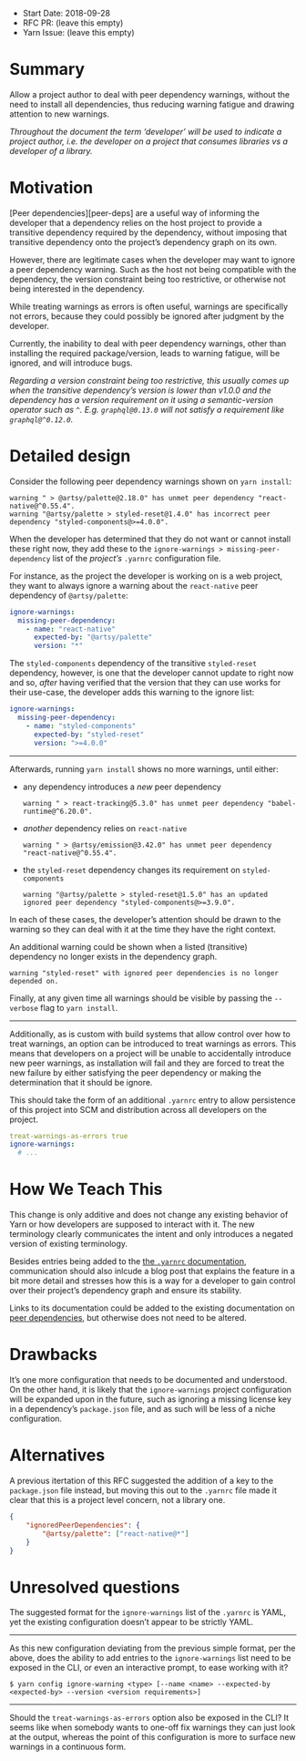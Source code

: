 - Start Date: 2018-09-28
- RFC PR: (leave this empty)
- Yarn Issue: (leave this empty)

# Summary

Allow a project author to deal with peer dependency warnings, without the need
to install all dependencies, thus reducing warning fatigue and drawing attention
to new warnings.

_Throughout the document the term ‘developer’ will be used to indicate a project
author, i.e. the developer on a project that _consumes_ libraries vs a developer
of a library._

# Motivation

[Peer dependencies][peer-deps] are a useful way of informing the developer that
a dependency relies on the host project to provide a transitive dependency
required by the dependency, without imposing that transitive dependency onto the
project’s dependency graph on its own.

However, there are legitimate cases when the developer may want to ignore a peer
dependency warning. Such as the host not being compatible with the dependency,
the version constraint being too restrictive, or otherwise not being interested
in the dependency.

While treating warnings as errors is often useful, warnings are specifically not
errors, because they could possibly be ignored after judgment by the developer.

Currently, the inability to deal with peer dependency warnings, other than
installing the required package/version, leads to warning fatigue, will be
ignored, and will introduce bugs.

_Regarding a version constraint being too restrictive, this usually comes up
when the transitive dependency’s version is lower than v1.0.0 and the dependency
has a version requirement on it using a semantic-version operator such as `^`.
E.g. `graphql@0.13.0` will not satisfy a requirement like `graphql@^0.12.0`._

# Detailed design

Consider the following peer dependency warnings shown on `yarn install`:

```
warning " > @artsy/palette@2.18.0" has unmet peer dependency "react-native@^0.55.4".
warning "@artsy/palette > styled-reset@1.4.0" has incorrect peer dependency "styled-components@>=4.0.0".
```

When the developer has determined that they do not want or cannot install these
right now, they add these to the `ignore-warnings > missing-peer-dependency`
list of the _project’s_ `.yarnrc` configuration file.

For instance, as the project the developer is working on is a web project, they
want to always ignore a warning about the `react-native` peer dependency of
`@artsy/palette`:

```yaml
ignore-warnings:
  missing-peer-dependency:
    - name: "react-native"
      expected-by: "@artsy/palette"
      version: "*"
```

The `styled-components` dependency of the transitive `styled-reset` dependency,
however, is one that the developer cannot update to right now and so, _after_
having verified that the version that they can use works for their use-case, the
developer adds this warning to the ignore list:

```yaml
ignore-warnings:
  missing-peer-dependency:
    - name: "styled-components"
      expected-by: "styled-reset"
      version: ">=4.0.0"
```

----

Afterwards, running `yarn install` shows no more warnings, until either:

* any dependency introduces a _new_ peer dependency

  ```
  warning " > react-tracking@5.3.0" has unmet peer dependency "babel-runtime@^6.20.0".
  ```

* _another_ dependency relies on `react-native`

  ```
  warning " > @artsy/emission@3.42.0" has unmet peer dependency "react-native@^0.55.4".
  ```

* the `styled-reset` dependency changes its requirement on `styled-components`

  ```
  warning "@artsy/palette > styled-reset@1.5.0" has an updated ignored peer dependency "styled-components@>=3.9.0".
  ```

In each of these cases, the developer’s attention should be drawn to the warning
so they can deal with it at the time they have the right context.

An additional warning could be shown when a listed (transitive) dependency no
longer exists in the dependency graph.

```
warning "styled-reset" with ignored peer dependencies is no longer depended on.
```

Finally, at any given time all warnings should be visible by passing the
`--verbose` flag to `yarn install`.

----

Additionally, as is custom with build systems that allow control over how to
treat warnings, an option can be introduced to treat warnings as errors. This
means that developers on a project will be unable to accidentally introduce new
peer warnings, as installation will fail and they are forced to treat the new
failure by either satisfying the peer dependency or making the determination
that it should be ignore.

This should take the form of an additional `.yarnrc` entry to allow persistence
of this project into SCM and distribution across all developers on the project.

```yaml
treat-warnings-as-errors true
ignore-warnings:
  # ...
```

# How We Teach This

This change is only additive and does not change any existing behavior of Yarn
or how developers are supposed to interact with it. The new terminology clearly
communicates the intent and only introduces a negated version of existing
terminology.

Besides entries being added to the [the `.yarnrc` documentation][yarnrc-docs],
communication should also inlcude a blog post that explains the feature in a bit
more detail and stresses how this is a way for a developer to gain control over
their project’s dependency graph and ensure its stability.

Links to its documentation could be added to the existing documentation on [peer
dependencies][yarn-peer-deps], but otherwise does not need to be altered.

# Drawbacks

It’s one more configuration that needs to be documented and understood. On the
other hand, it is likely that the `ignore-warnings` project configuration will
be expanded upon in the future, such as ignoring a missing license key in a
dependency’s `package.json` file, and as such will be less of a niche
configuration.

# Alternatives

A previous itertation of this RFC suggested the addition of a key to the
`package.json` file instead, but moving this out to the `.yarnrc` file made it
clear that this is a project level concern, not a library one.

```json
{
    "ignoredPeerDependencies": {
        "@artsy/palette": ["react-native@*"]
    }
}
```

# Unresolved questions

The suggested format for the `ignore-warnings` list of the `.yarnrc` is YAML,
yet the existing configuration doesn’t appear to be strictly YAML.

----

As this new configuration deviating from the previous simple format, per the
above, does the ability to add entries to the `ignore-warnings` list need to be
exposed in the CLI, or even an interactive prompt, to ease working with it?

```
$ yarn config ignore-warning <type> [--name <name> --expected-by <expected-by> --version <version requirements>]
```

----

Should the `treat-warnings-as-errors` option also be exposed in the CLI? It
seems like when somebody wants to one-off fix warnings they can just look at the
output, whereas the point of this configuration is more to surface new warnings
in a continuous form.

[npm-peer-deps]: https://docs.npmjs.com/files/package.json#peerdependencies
[yarn-peer-deps]: https://yarnpkg.com/lang/en/docs/dependency-types/#toc-peerdependencies
[yarnrc-docs]: https://yarnpkg.com/lang/en/docs/yarnrc/
